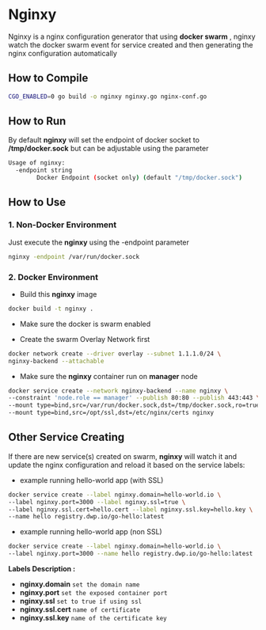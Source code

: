 # Nginxy

Nginxy is a nginx configuration generator that using **docker swarm** , nginxy watch the docker swarm event for service created and then generating the nginx configuration automatically

## How to Compile

```bash
CGO_ENABLED=0 go build -o nginxy nginxy.go nginx-conf.go
```

## How to Run

By default **nginxy** will set the endpoint of docker socket to **/tmp/docker.sock** but can be adjustable using the parameter

```bash
Usage of nginxy:
  -endpoint string
        Docker Endpoint (socket only) (default "/tmp/docker.sock")
```

## How to Use

### 1. Non-Docker Environment

Just execute the **nginxy** using the -endpoint parameter 

```bash
nginxy -endpoint /var/run/docker.sock
```

### 2. Docker Environment

- Build this **nginxy** image

```bash
docker build -t nginxy .
```

- Make sure the docker is swarm enabled

- Create the swarm Overlay Network first

```bash
docker network create --driver overlay --subnet 1.1.1.0/24 \
nginxy-backend --attachable
```

- Make sure the **nginxy** container run on **manager** node 
```bash
docker service create --network nginxy-backend --name nginxy \
--constraint 'node.role == manager' --publish 80:80 --publish 443:443 \
--mount type=bind,src=/var/run/docker.sock,dst=/tmp/docker.sock,ro=true \
--mount type=bind,src=/opt/ssl,dst=/etc/nginx/certs nginxy
```


## Other Service Creating

If there are new service(s) created on swarm, **nginxy** will watch it and update the nginx configuration and reload it based on the service labels:

- example running hello-world app (with SSL)
```bash
docker service create --label nginxy.domain=hello-world.io \
--label nginxy.port=3000 --label nginxy.ssl=true \
--label nginxy.ssl.cert=hello.cert --label nginxy.ssl.key=hello.key \
--name hello registry.dwp.io/go-hello:latest
```

- example running hello-world app (non SSL)
```bash
docker service create --label nginxy.domain=hello-world.io \
--label nginxy.port=3000 --name hello registry.dwp.io/go-hello:latest
```

**Labels Description :**
- **nginxy.domain** ``set the domain name``
- **nginxy.port** ``set the exposed container port``
- **nginxy.ssl** ``set to true if using ssl``
- **nginxy.ssl.cert** ``name of certificate``
- **nginxy.ssl.key** ``name of the certificate key``


